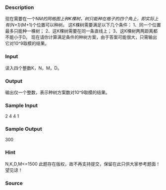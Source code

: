 
### Description
现在需要在一个N*M的网格图上种K棵树，树只能种在格子的四个角上，即实际上有(N+1)*(M+1)个位置可以种树。
这K棵树需要满足以下几个条件：
1、同一个位置最多只能种一棵树；
2、这K棵树需要在同一条直线上；
3、这K棵树两两距离都不能小于D。
现在请你计算满足条件的种树方案，由于答案可能很大，只需输出它对10^9取模的结果。

### Input
读入四个整数K，N，M，D。

### Output
输出仅一个整数，表示种树方案数对10^9取模的结果。



### Sample Input
2 4 4 1

### Sample Output
300

### Hint
N,K,D,M<=1500
此题存在版权，故不再支持提交，保留在此只供大家参考题面！ 望见谅！

### Source
